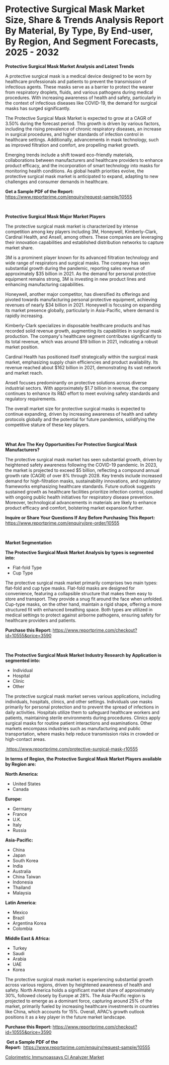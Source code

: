 <p><h1>Protective Surgical Mask Market Size, Share & Trends Analysis Report By Material, By Type, By End-user, By Region, And Segment Forecasts, 2025 - 2032</h1></p><p><strong>Protective Surgical Mask Market Analysis and Latest Trends</strong></p>
<p><p>A protective surgical mask is a medical device designed to be worn by healthcare professionals and patients to prevent the transmission of infectious agents. These masks serve as a barrier to protect the wearer from respiratory droplets, fluids, and various pathogens during medical procedures. With increasing awareness of health and safety, particularly in the context of infectious diseases like COVID-19, the demand for surgical masks has surged significantly.</p><p>The Protective Surgical Mask Market is expected to grow at a CAGR of 3.50% during the forecast period. This growth is driven by various factors, including the rising prevalence of chronic respiratory diseases, an increase in surgical procedures, and higher standards of infection control in healthcare settings. Additionally, advancements in mask technology, such as improved filtration and comfort, are propelling market growth. </p><p>Emerging trends include a shift toward eco-friendly materials, collaborations between manufacturers and healthcare providers to enhance product efficacy, and the incorporation of smart technology into masks for monitoring health conditions. As global health priorities evolve, the protective surgical mask market is anticipated to expand, adapting to new challenges and consumer demands in healthcare.</p></p>
<p><strong>Get a Sample PDF of the Report:&nbsp;</strong> <a href="https://www.reportprime.com/enquiry/request-sample/10555?utm_campaign=3366&utm_medium=2&utm_source=Github&utm_content=ia&utm_term=20032025&utm_id=protective-surgical-mask">https://www.reportprime.com/enquiry/request-sample/10555</a></p>
<p>&nbsp;</p>
<p><strong>Protective Surgical Mask Major Market Players</strong></p>
<p><p>The protective surgical mask market is characterized by intense competition among key players including 3M, Honeywell, Kimberly-Clark, Cardinal Health, and Ansell, among others. These companies are leveraging their innovation capabilities and established distribution networks to capture market share.</p><p>3M is a prominent player known for its advanced filtration technology and wide range of respirators and surgical masks. The company has seen substantial growth during the pandemic, reporting sales revenue of approximately $35 billion in 2021. As the demand for personal protective equipment remains strong, 3M is investing in new product lines and enhancing manufacturing capabilities.</p><p>Honeywell, another major competitor, has diversified its offerings and pivoted towards manufacturing personal protective equipment, achieving revenues of nearly $34 billion in 2021. Honeywell is focusing on expanding its market presence globally, particularly in Asia-Pacific, where demand is rapidly increasing.</p><p>Kimberly-Clark specializes in disposable healthcare products and has recorded solid revenue growth, augmenting its capabilities in surgical mask production. The company's healthcare segment contributes significantly to its total revenue, which was around $19 billion in 2021, indicating a robust market position.</p><p>Cardinal Health has positioned itself strategically within the surgical mask market, emphasizing supply chain efficiencies and product availability. Its revenue reached about $162 billion in 2021, demonstrating its vast network and market reach.</p><p>Ansell focuses predominantly on protective solutions across diverse industrial sectors. With approximately $1.7 billion in revenue, the company continues to enhance its R&D effort to meet evolving safety standards and regulatory requirements.</p><p>The overall market size for protective surgical masks is expected to continue expanding, driven by increasing awareness of health and safety protocols globally and the potential for future pandemics, solidifying the competitive stature of these key players.</p></p>
<p>&nbsp;</p>
<p><strong>What Are The Key Opportunities For Protective Surgical Mask Manufacturers?</strong></p>
<p><p>The protective surgical mask market has seen substantial growth, driven by heightened safety awareness following the COVID-19 pandemic. In 2023, the market is projected to exceed $5 billion, reflecting a compound annual growth rate (CAGR) of over 8% through 2028. Key trends include increased demand for high-filtration masks, sustainability innovations, and regulatory frameworks emphasizing healthcare standards. Future outlook suggests sustained growth as healthcare facilities prioritize infection control, coupled with ongoing public health initiatives for respiratory disease prevention. Moreover, technological advancements in materials are likely to enhance product efficacy and comfort, bolstering market expansion further.</p></p>
<p><strong>Inquire or Share Your Questions If Any Before Purchasing This Report:</strong> <a href="https://www.reportprime.com/enquiry/pre-order/10555?utm_campaign=3366&utm_medium=2&utm_source=Github&utm_content=ia&utm_term=20032025&utm_id=protective-surgical-mask">https://www.reportprime.com/enquiry/pre-order/10555</a></p>
<p>&nbsp;</p>
<p><strong>Market Segmentation</strong></p>
<p><strong>The Protective Surgical Mask Market Analysis by types is segmented into:</strong></p>
<p><ul><li>Flat-fold Type</li><li>Cup Type</li></ul></p>
<p><p>The protective surgical mask market primarily comprises two main types: flat-fold and cup type masks. Flat-fold masks are designed for convenience, featuring a collapsible structure that makes them easy to store and transport. They provide a snug fit around the face when unfolded. Cup-type masks, on the other hand, maintain a rigid shape, offering a more structured fit with enhanced breathing space. Both types are utilized in medical settings to protect against airborne pathogens, ensuring safety for healthcare providers and patients.</p></p>
<p><strong>Purchase this Report:&nbsp;</strong><a href="https://www.reportprime.com/checkout?id=10555&price=3590&utm_campaign=3366&utm_medium=2&utm_source=Github&utm_content=ia&utm_term=20032025&utm_id=protective-surgical-mask">https://www.reportprime.com/checkout?id=10555&price=3590</a></p>
<p>&nbsp;</p>
<p><strong>The Protective Surgical Mask Market Industry Research by Application is segmented into:</strong></p>
<p><ul><li>Individual</li><li>Hospital</li><li>Clinic</li><li>Other</li></ul></p>
<p><p>The protective surgical mask market serves various applications, including individuals, hospitals, clinics, and other settings. Individuals use masks primarily for personal protection and to prevent the spread of infections in daily activities. Hospitals utilize them to safeguard healthcare workers and patients, maintaining sterile environments during procedures. Clinics apply surgical masks for routine patient interactions and examinations. Other markets encompass industries such as manufacturing and public transportation, where masks help reduce transmission risks in crowded or high-contact areas.</p></p>
<p><a href="https://www.reportprime.com/protective-surgical-mask-r10555?utm_campaign=3366&utm_medium=2&utm_source=Github&utm_content=ia&utm_term=20032025&utm_id=protective-surgical-mask">&nbsp;https://www.reportprime.com/protective-surgical-mask-r10555</a></p>
<p><strong>In terms of Region, the Protective Surgical Mask Market Players available by Region are:</strong></p>
<p>
    <p> <strong> North America: </strong>
        <ul>
            <li>United States</li>
            <li>Canada</li>
        </ul>
        </p> 
    <p> <strong> Europe: </strong>
        <ul>
            <li>Germany</li>
            <li>France</li>
            <li>U.K.</li>
            <li>Italy</li>
            <li>Russia</li>
        </ul>
        </p> 
    <p> <strong> Asia-Pacific: </strong>
        <ul>
            <li>China</li>
            <li>Japan</li>
            <li>South Korea</li>
            <li>India</li>
            <li>Australia</li>
            <li>China Taiwan</li>
            <li>Indonesia</li>
            <li>Thailand</li>
            <li>Malaysia</li>
        </ul>
        </p> 
    <p> <strong> Latin America: </strong>
        <ul>
            <li>Mexico</li>
            <li>Brazil</li>
            <li>Argentina Korea</li>
            <li>Colombia</li>
        </ul>
        </p> 
    <p> <strong> Middle East & Africa: </strong>
        <ul>
            <li>Turkey</li>
            <li>Saudi</li>
            <li>Arabia</li>
            <li>UAE</li>
            <li>Korea</li>
        </ul>
    </p>
    </p>
<p><p>The protective surgical mask market is experiencing substantial growth across various regions, driven by heightened awareness of health and safety. North America holds a significant market share of approximately 30%, followed closely by Europe at 28%. The Asia-Pacific region is projected to emerge as a dominant force, capturing around 25% of the market, primarily fueled by increasing healthcare investments in countries like China, which accounts for 15%. Overall, APAC’s growth outlook positions it as a key player in the future market landscape.</p></p>
<p><strong>Purchase this Report: </strong><a href="https://www.reportprime.com/checkout?id=10555&price=3590&utm_campaign=3366&utm_medium=2&utm_source=Github&utm_content=ia&utm_term=20032025&utm_id=protective-surgical-mask">https://www.reportprime.com/checkout?id=10555&price=3590</a></p>
<p>&nbsp;<strong>Get a Sample PDF of the Report:&nbsp;&nbsp;</strong><a href="https://www.reportprime.com/enquiry/request-sample/10555?utm_campaign=3366&utm_medium=2&utm_source=Github&utm_content=ia&utm_term=20032025&utm_id=protective-surgical-mask">https://www.reportprime.com/enquiry/request-sample/10555</a></p>
<p><strong></strong></p>
<p><p><a href="https://github.com/marteionun0/Market-Research-Report-List-1/blob/main/colorimetric-immunoassays-ci-analyzer-market.md?utm_campaign=3366&utm_medium=2&utm_source=Github&utm_content=ia&utm_term=20032025&utm_id=protective-surgical-mask">Colorimetric Immunoassays CI Analyzer Market</a></p></p>